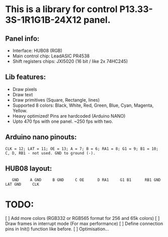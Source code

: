# This is a library for control P13.33-3S-1R1G1B-24X12 panel.

## Panel info:
* Interface: HUB08 (RGB)
* Main control chip: LeadASIC PR4538
* Shift registers chips: JXI5020 (16 bit / like 2x 74HC245)

## Lib features:
* Draw pixels
* Draw text
* Draw primitives (Square, Rectangle, lines)
* Supported 8 colors: Black, White, Red, Green, Blue, Cyan, Magenta, Yellow.
* Heavy optimized! Pins are hardcoded (Arduino NANO)
* Upto 470 fps with one panel. ~250 fps with two.

## Arduino nano pinouts:
`CLK = 12;
LAT = 11;
OE = 13;
A = 7;
B = 6;
RA1 = 8;
G1 = 9;
B1 = 10;
C, D, RB1 - not used.
GND to ground (-).`

## HUB08 layout:
`	GND		A
	GND		B
	GND		C
	OE		D
	RA1		G1
	B1		RB1
	GND		LAT
	GND		CLK`


# TODO:
[ ] Add more colors (RGB332 or RGB565 format for 256 and 65k colors)
[ ] Draw frames in interrupt mode (For max performance)
[ ] Define connection pins in Init() function like before.
[ ] Optimisation...
